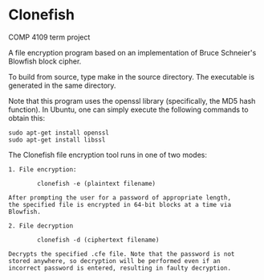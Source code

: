 Clonefish
=========

COMP 4109 term project

A file encryption program based on an implementation of Bruce Schneier's Blowfish block cipher.

To build from source, type make in the source directory. The executable is generated in the same directory.

Note that this program uses the openssl library (specifically, the MD5 hash function).
In Ubuntu, one can simply execute the following commands to obtain this:

	sudo apt-get install openssl
	sudo apt-get install libssl

The Clonefish file encryption tool runs in one of two modes:

	1. File encryption:
	
			clonefish -e (plaintext filename)
			
	After prompting the user for a password of appropriate length,
	the specified file is encrypted in 64-bit blocks at a time via 
	Blowfish.
			
	2. File decryption
	
			clonefish -d (ciphertext filename)
			
	Decrypts the specified .cfe file. Note that the password is not
	stored anywhere, so decryption will be performed even if an
	incorrect password is entered, resulting in faulty decryption.
